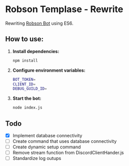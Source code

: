 # Robson Templase - Rewrite

Rewriting [Robson Bot](https://github.com/0LostConnection/Robson-Bot) using ES6.

## How to use:

1. **Install dependencies:**
    ```bash
    npm install
    ``````
2. **Configure environment variables:**
    ```bash
    BOT_TOKEN=
    CLIENT_ID=
    DEBUG_GUILD_ID=
    ```
3. **Start the bot:**
    ```bash
    node index.js
    ```

## Todo
- [x] Implement database connectivity
- [ ] Create command that uses database connectivity
- [ ] Create dynamic setup command
- [ ] Remove stream function from DiscordClientHander.js
- [ ] Standardize log outups